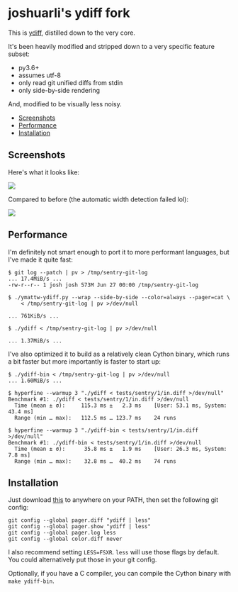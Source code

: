 # joshuarli's ydiff fork

This is [ydiff](https://github.com/ymattw/ydiff), distilled down to the very core.

It's been heavily modified and stripped down to a very specific feature subset:

- py3.6+
- assumes utf-8
- only read git unified diffs from stdin
- only side-by-side rendering

And, modified to be visually less noisy.

* [Screenshots](#Screenshots)
* [Performance](#Performance)
* [Installation](#Installation)


## Screenshots

Here's what it looks like:

<img src="https://github.com/joshuarli/ydiff/blob/master/.github/joshuarli-ydiff.png?raw=true">

Compared to before (the automatic width detection failed lol):

<img src="https://github.com/joshuarli/ydiff/blob/master/.github/ymattw-ydiff.png?raw=true">


## Performance

I'm definitely not smart enough to port it to more performant languages,
but I've made it quite fast:

```
$ git log --patch | pv > /tmp/sentry-git-log
... 17.4MiB/s ...
-rw-r--r-- 1 josh josh 573M Jun 27 00:00 /tmp/sentry-git-log

$ ./ymattw-ydiff.py --wrap --side-by-side --color=always --pager=cat \
    < /tmp/sentry-git-log | pv >/dev/null

... 761KiB/s ...

$ ./ydiff < /tmp/sentry-git-log | pv >/dev/null

... 1.37MiB/s ...
```

I've also optimized it to build as a relatively clean Cython binary,
which runs a bit faster but more importantly is faster to start up:

```
$ ./ydiff-bin < /tmp/sentry-git-log | pv >/dev/null
... 1.60MiB/s ...

$ hyperfine --warmup 3 "./ydiff < tests/sentry/1/in.diff >/dev/null"
Benchmark #1: ./ydiff < tests/sentry/1/in.diff >/dev/null
  Time (mean ± σ):     115.3 ms ±   2.3 ms    [User: 53.1 ms, System: 43.4 ms]
  Range (min … max):   112.5 ms … 123.7 ms    24 runs

$ hyperfine --warmup 3 "./ydiff-bin < tests/sentry/1/in.diff >/dev/null"
Benchmark #1: ./ydiff-bin < tests/sentry/1/in.diff >/dev/null
  Time (mean ± σ):      35.8 ms ±   1.9 ms    [User: 26.3 ms, System: 7.8 ms]
  Range (min … max):    32.8 ms …  40.2 ms    74 runs
```

## Installation

Just download [this](https://raw.githubusercontent.com/joshuarli/ydiff/master/ydiff) to anywhere on your PATH, then set the following git config:

    git config --global pager.diff "ydiff | less"
    git config --global pager.show "ydiff | less"
    git config --global pager.log less
    git config --global color.diff never

I also recommend setting `LESS=FSXR`. `less` will use those flags by default. You could alternatively put those in your git config.

Optionally, if you have a C compiler, you can compile the Cython binary with `make ydiff-bin`.
